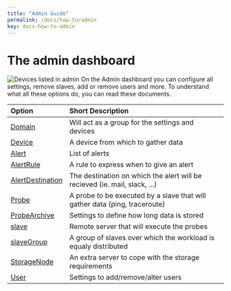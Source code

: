 ```yaml
---
title: "Admin Guide"
permalink: /docs/how-to/admin
key: docs-how-to-admin
---
```


# The admin dashboard
![Devices listed in admin](\assets\images\devices_setings_list.png)
On the Admin dashboard you can configure all settings, remove slaves, add or remove users and more.
To understand what all these options do, you can read these documents.

| Option                                                | Short Description       
|:------------------------------------------------------|:------------------
| [Domain](/docs/how-to/admin/domain)                        | Will act as a group for the settings and devices
| [Device](/docs/how-to/admin/device)                        | A device from which to gather data
| [Alert](/docs/how-to/admin/alert)                          | List of alerts
| [AlertRule](/docs/how-to/admin/alert-rule)                 | A rule to express when to give an alert
| [AlertDestination](/docs/how-to/admin/alert-destination)   | The destination on which the alert will be recieved (ie. mail, slack, ...)
| [Probe](/docs/how-to/admin/probe)                          | A probe to be executed by a slave that will gather data (ping, traceroute)
| [ProbeArchive](/docs/how-to/admin/probe-archive)           | Settings to define how long data is stored
| [slave](/docs/how-to/admin/slave)                          | Remote server that will execute the probes
| [slaveGroup](/docs/how-to/admin/slave-group)               | A group of slaves over which the workload is equaly distributed
| [StorageNode](/docs/how-to/admin/storage-node)             | An extra server to cope with the storage requirements
| [User](/docs/how-to/admin/user)                            | Settings to add/remove/alter users
